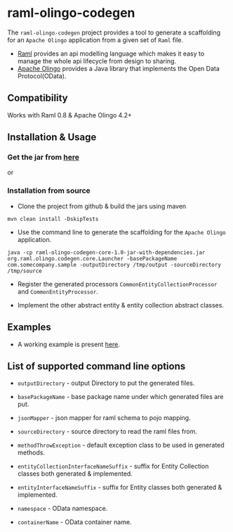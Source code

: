 raml-olingo-codegen
===================

The `raml-olingo-codegen` project provides a tool to generate a scaffolding for an `Apache Olingo` application from a given set of `Raml` file. 

- [Raml](http://raml.org/) provides an api modelling language which makes it easy to manage the whole api lifecycle from design to sharing. 
- [Apache Olingo](https://olingo.apache.org/) provides a Java library that implements the Open Data Protocol(OData).

## Compatibility

Works with Raml 0.8 & Apache Olingo 4.2+

## Installation & Usage

### Get the jar from [here](https://github.com/sbcd90/raml-olingo-codegen/releases/download/v1.0/raml-olingo-codegen-core-1.0-jar-with-dependencies.jar)

or

### Installation from source

- Clone the project from github & build the jars using maven

```
mvn clean install -DskipTests
```

- Use the command line to generate the scaffolding for the `Apache Olingo` application.

```
java -cp raml-olingo-codegen-core-1.0-jar-with-dependencies.jar org.raml.olingo.codegen.core.Launcher -basePackageName com.somecompany.sample -outputDirectory /tmp/output -sourceDirectory /tmp/source
```

- Register the generated processors `CommonEntityCollectionProcessor` and `CommonEntityProcessor`.
 
- Implement the other abstract entity & entity collection abstract classes. 

## Examples

- A working example is present [here](examples/olingo-sample).


## List of supported command line options

- `outputDirectory` - output Directory to put the generated files.

- `basePackageName` - base package name under which generated files are put.

- `jsonMapper` - json mapper for raml schema to pojo mapping.

- `sourceDirectory` - source directory to read the raml files from.

- `methodThrowException` - default exception class to be used in generated methods.

- `entityCollectionInterfaceNameSuffix` - suffix for Entity Collection classes both generated & implemented.

- `entityInterfaceNameSuffix` - suffix for Entity classes both generated & implemented.

- `namespace` - OData namespace.

- `containerName` - OData container name.
 
 
